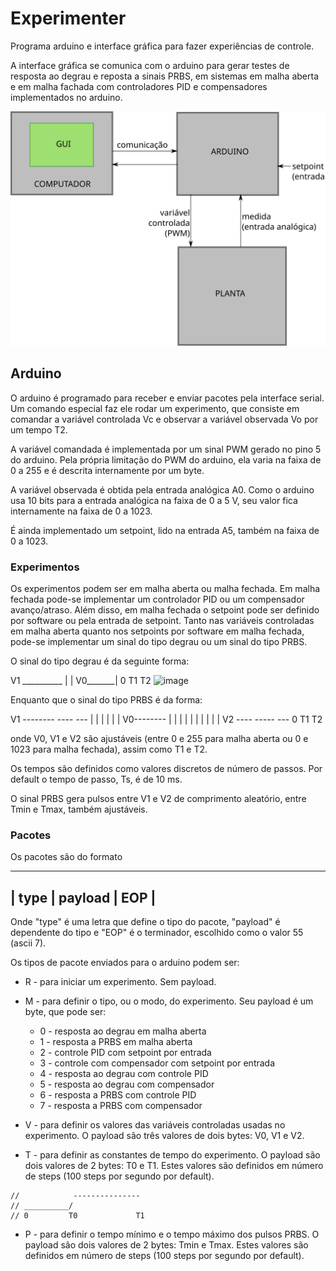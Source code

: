 # Experimenter

Programa arduino e interface gráfica para fazer experiências de controle.

A interface gráfica se comunica com o arduino para gerar testes de resposta ao degrau e reposta a sinais PRBS, em sistemas em malha aberta e em malha fachada com controladores PID e compensadores implementados no arduino.

![sistema.svg](sistema.svg)

## Arduino

O arduino é programado para receber e enviar pacotes pela interface serial. Um comando especial faz ele rodar um experimento, que consiste em comandar a variável controlada Vc e observar a variável observada Vo por um tempo T2.

A variável comandada é implementada por um sinal PWM gerado no pino 5 do arduino. Pela própria limitação do PWM do arduino, ela varia na faixa de 0 a 255 e é descrita internamente por um byte.

A variável observada é obtida pela entrada analógica A0. Como o arduino usa 10 bits para a entrada analógica na faixa de 0 a 5 V, seu valor fica internamente na faixa de 0 a 1023.

É ainda implementado um setpoint, lido na entrada A5, também na faixa de 0 a 1023.

### Experimentos

Os experimentos podem ser em malha aberta ou malha fechada. Em malha fechada pode-se implementar um controlador PID ou um compensador avanço/atraso. Além disso, em malha fechada o setpoint pode ser definido por software ou pela entrada de setpoint.
Tanto nas variáveis controladas em malha aberta quanto nos setpoints por software em malha fechada, pode-se implementar um sinal do tipo degrau ou um sinal do tipo PRBS.

O sinal do tipo degrau é da seguinte forma:

V1        __________
         |
         |
V0_______|
  0      T1        T2
![image](https://github.com/joaopaulo-cerquinhocajueiro/expGui/assets/2438973/9209f68f-fe3f-4a85-b9b2-bf655658e477)

Enquanto que o sinal do tipo PRBS é da forma:

V1       --------  ----   ---
         |      |  |  |   | |
V0--------      |  |  |   | |
                |  |  |   | |
V2              ----  ----- ---
  0      T1                   T2

onde V0, V1 e V2 são ajustáveis (entre 0 e 255 para malha aberta ou 0 e 1023 para malha fechada), assim como T1 e T2.

Os tempos são definidos como valores discretos de número de passos. Por default o tempo de passo, Ts, é de 10 ms.
 
O sinal PRBS gera pulsos entre V1 e V2 de comprimento aleatório, entre Tmin e Tmax, também ajustáveis.

### Pacotes
Os pacotes são do formato

________________________
| type | payload | EOP |
------------------------

Onde "type" é uma letra que define o tipo do pacote, "payload" é dependente do tipo e "EOP" é o terminador, escolhido como o valor 55 (ascii 7).

Os tipos de pacote enviados para o arduino podem ser:

- R - para iniciar um experimento. Sem payload.
- M - para definir o tipo, ou o modo, do experimento. Seu payload é um byte, que pode ser:
	- 0 - resposta ao degrau em malha aberta
	- 1 - resposta a PRBS em malha aberta
	- 2 - controle PID com setpoint por entrada
	- 3 - controle com compensador com setpoint por entrada
	- 4 - resposta ao degrau com controle PID
	- 5 - resposta ao degrau com compensador
	- 6 - resposta a PRBS com controle PID
	- 7 - resposta a PRBS com compensador
- V - para definir os valores das variáveis controladas usadas no experimento. O payload são três valores de dois bytes: V0, V1 e V2.

- T - para definir as constantes de tempo do experimento. O payload são dois valores de 2 bytes: T0 e T1. Estes valores são definidos em número de steps (100 steps por segundo por default).
```
//            ---------------
// __________/
// 0         T0             T1
```

- P - para definir o tempo mínimo e o tempo máximo dos pulsos PRBS. O payload são dois valores de 2 bytes: Tmin e Tmax. Estes valores são definidos em número de steps (100 steps por segundo por default).
